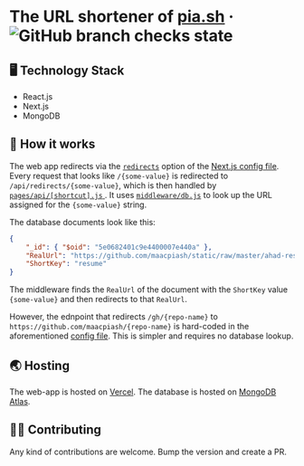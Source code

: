 # The URL shortener of [pia.sh](https://pia.sh) · ![GitHub branch checks state](https://img.shields.io/github/checks-status/maacpiash/piash-redirect-nextjs/main?label=deployment&logo=github&style=flat-square)
</div>

## 🖥 Technology Stack

- React.js
- Next.js
- MongoDB

## 🧠 How it works

The web app redirects via the [`redirects`](https://nextjs.org/docs/api-reference/next.config.js/redirects) option of the [Next.js config file](/next.config.js). Every request that looks like `/{some-value}` is redirected to `/api/redirects/{some-value}`, which is then handled by [ `pages/api/[shortcut].js` ](/pages/api/[shortcut].js). It uses [`middleware/db.js`](/middleware/db.js) to look up the URL assigned for the `{some-value}` string.

The database documents look like this:

```json
{
    "_id": { "$oid": "5e0682401c9e4400007e440a" },
    "RealUrl": "https://github.com/maacpiash/static/raw/master/ahad-resume.pdf",
    "ShortKey": "resume"
}
```

The middleware finds the `RealUrl` of the document with the `ShortKey` value `{some-value}` and then redirects to that `RealUrl`.

However, the ednpoint that redirects `/gh/{repo-name}` to `https://github.com/maacpiash/{repo-name}` is hard-coded in the aforementioned [config file](/next.config.js). This is simpler and requires no database lookup.

## 🌏 Hosting

The web-app is hosted on [Vercel](https://vercel.com). The database is hosted on [MongoDB Atlas](https://www.mongodb.com/cloud/atlas).

## 🤝🏽 Contributing

Any kind of contributions are welcome. Bump the version and create a PR.
